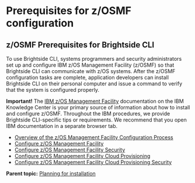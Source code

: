 # Prerequisites for z/OSMF configuration

## z/OSMF Prerequisites for Brightside CLI
To use Brightside CLI, systems programmers and security administrators set up and configure IBM z/OS Management Facility (z/OSMF) so that Brightside CLI can communicate with z/OS systems. After the z/OSMF configuration tasks are complete, application developers can install Brightside CLI on their personal computer and issue a command to verify that the system is configured properly.

**Important!** The [IBM z/OS Management Facility](https://www.ibm.com/support/knowledgecenter/en/SSLTBW_2.2.0/com.ibm.zos.v2r2.izu/izu.htm) documentation on the IBM Knowledge Center is your primary source of information about how to install and configure z/OSMF. Throughout the IBM procedures, we provide Brightside CLI-specific tips or requirements. We recommend that you open IBM documentation in a separate browser tab.

* [Overview of the z/OS Management Facility Configuration Process](cli-overviewzosmfconfig.md)
* [Configure z/OS Management Facility](cli-configzosmf.md)
* [Configure z/OS Management Facility Security](cli-configzosmfsecurity.md)
* [Configure z/OS Management Facility Cloud Provisioning](cli-configzosmfcloudprovisioning.md)
* [Configure z/OS Management Facility Cloud Provisioning Security](cli-configzosmfcloudprovisioningsecurity.md)

**Parent topic:** [Planning for installation](../topics/planinstall.md)
